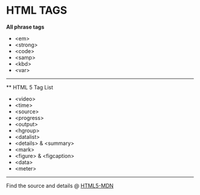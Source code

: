 # HTML TAGS

**All phrase tags**
* \<em>
* \<strong>
* \<code>
* \<samp>
* \<kbd>
* \<var>

---


** HTML 5 Tag List
* \<video>
* \<time>
* \<source> 
* \<progress>
* \<output>
* \<hgroup>
* \<datalist>
* \<details> & \<summary>
* \<mark>
* \<figure> & \<figcaption>  
* \<data>
* \<meter>

---

Find the source and details @ [HTML5-MDN](https://developer.mozilla.org/en-US/docs/Web/Guide/HTML/HTML5)



